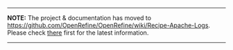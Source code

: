 
---

**NOTE:** The project & documentation has moved to https://github.com/OpenRefine/OpenRefine/wiki/Recipe-Apache-Logs. Please check [there](https://github.com/OpenRefine/OpenRefine/wiki/Recipe-Apache-Logs) first for the latest information.

---

